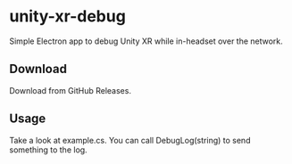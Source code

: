 # unity-xr-debug
Simple Electron app to debug Unity XR while in-headset over the network.

## Download
Download from GitHub Releases.

## Usage
Take a look at example.cs. You can call DebugLog(string) to send something to the log.
